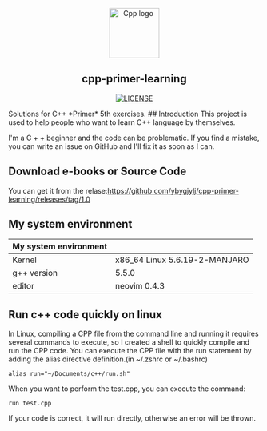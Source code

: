 <p align="center"><a href="#"><img width="100" src="https://i.loli.net/2020/07/25/YfUdMlncDQ8ItbC.png" alt="Cpp logo"></a></p>
<h2 align="center">cpp-primer-learning</h2>
<p align="center">
  <a href="https://raw.githubusercontent.com/ybygjylj/cpp-primer-learning/master/LICENSE"><img src="https://img.shields.io/badge/license-MIT-green.svg" alt="LICENSE"></a>
</p>
Solutions for C++ *Primer* 5th exercises.
## Introduction
This project is used to help people who want to learn C++ language by themselves.

I'm a C + + beginner and the code can be problematic. If you find a mistake, you can write an issue on GitHub and I'll fix it as soon as I can.
## Download e-books or Source Code

You can get it from the relase:https://github.com/ybygjylj/cpp-primer-learning/releases/tag/1.0

## My system environment
| My system environment |                               |
| --------------------- | ----------------------------- |
| Kernel                | x86_64 Linux 5.6.19-2-MANJARO |
| g++ version           | 5.5.0                         |
| editor                | neovim 0.4.3                  |

## Run c++ code quickly on linux
In Linux, compiling a CPP file from the command line and running it requires several commands to execute, so I created a shell to quickly compile and run the CPP code. You can execute the CPP file with the run statement by adding the alias directive definition.(in ~/.zshrc or ~/.bashrc)

```
alias run="~/Documents/c++/run.sh"
```

When you want to perform the test.cpp, you can execute the command:

```
run test.cpp
```

If your code is correct, it will run directly, otherwise an error will be thrown.

